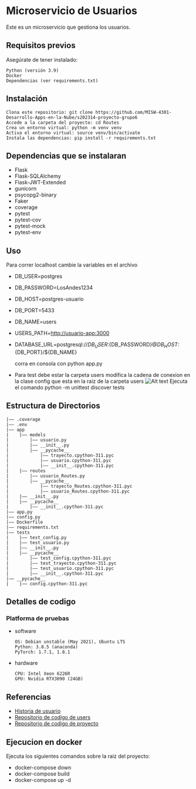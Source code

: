 # Microservicio de Usuarios

Este es un microservicio que gestiona los usuarios.

## Requisitos previos

Asegúrate de tener instalado:

    Python (versión 3.9)
    Docker
    Dependencias (ver requirements.txt)

## Instalación

    Clona este repositorio: git clone https://github.com/MISW-4301-Desarrollo-Apps-en-la-Nube/s202314-proyecto-grupo6
    Accede a la carpeta del proyecto: cd Routes
    Crea un entorno virtual: python -m venv venv
    Activa el entorno virtual: source venv/bin/activate
    Instala las dependencias: pip install -r requirements.txt

## Dependencias que se instalaran

- Flask
- Flask-SQLAlchemy
- Flask-JWT-Extended
- gunicorn
- psycopg2-binary
- Faker
- coverage
- pytest
- pytest-cov
- pytest-mock
- pytest-env

## Uso

Para correr localhost cambie la variables en el archivo

- DB_USER=postgres
- DB_PASSWORD=LosAndes1234
- DB_HOST=postgres-usuario
- DB_PORT=5433
- DB_NAME=users
- USERS_PATH=<http://usuario-app:3000>
- DATABASE_URL=postgresql://${DB_USER}:${DB_PASSWORD}@${DB_HOST}:${DB_PORT}/${DB_NAME}

  corra en consola con python app.py

- Para test debe estar la carpeta users
  modifica la cadena de conexion en la clase config que esta en la raiz de la carpeta users
  ![Alt text](image.png)
  Ejecuta el comando python -m unittest discover tests

## Estructura de Directorios

```
|—— .coverage
|—— .env
|—— app
|    |—— models
|        |—— usuario.py
|        |—— __init__.py
|        |—— __pycache__
|            |—— trayecto.cpython-311.pyc
|            |—— usuario.cpython-311.pyc
|            |—— __init__.cpython-311.pyc
|    |—— routes
|        |—— usuario_Routes.py
|        |—— __pycache__
|            |—— trayecto_Routes.cpython-311.pyc
|            |—— usuario_Routes.cpython-311.pyc
|    |—— __init__.py
|    |—— __pycache__
|        |—— __init__.cpython-311.pyc
|—— app.py
|—— config.py
|—— Dockerfile
|—— requirements.txt
|—— tests
|    |—— test_config.py
|    |—— test_usuario.py
|    |—— __init__.py
|    |—— __pycache__
|        |—— test_config.cpython-311.pyc
|        |—— test_trayecto.cpython-311.pyc
|        |—— test_usuario.cpython-311.pyc
|        |—— __init__.cpython-311.pyc
|—— __pycache__
|    |—— config.cpython-311.pyc
```

## Detalles de codigo

### Platforma de pruebas

- software
  ```
  OS: Debian unstable (May 2021), Ubuntu LTS
  Python: 3.8.5 (anaconda)
  PyTorch: 1.7.1, 1.8.1
  ```
- hardware
  ```
  CPU: Intel Xeon 6226R
  GPU: Nvidia RTX3090 (24GB)
  ```

## Referencias

- [Historia de usuario](https://github.com/MISW-4301-Desarrollo-Apps-en-la-Nube/proyecto-202314/wiki/Gesti%C3%B3n-de-Usuarios)
- [Repositorio de codigo de users](https://github.com/MISW-4301-Desarrollo-Apps-en-la-Nube/s202314-proyecto-grupo6/tree/main/Users)
- [Repositorio de codigo de proyecto](https://github.com/MISW-4301-Desarrollo-Apps-en-la-Nube/s202314-proyecto-grupo6/)

## Ejecucion en docker

Ejecuta los siguientes comandos sobre la raiz del proyecto:

- docker-compose down
- docker-compose build
- docker-compose up -d
